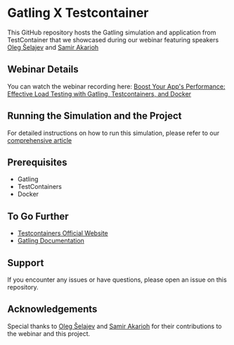 
# Gatling X Testcontainer

This GitHub repository hosts the Gatling simulation and application from TestContainer that we showcased during our webinar featuring speakers [Oleg Šelajev](https://github.com/shelajev) and [Samir Akarioh](https://github.com/SamirPS)

## Webinar Details

You can watch the webinar recording here:
[Boost Your App's Performance: Effective Load Testing with Gatling, Testcontainers, and Docker](https://app.livestorm.co/gatling/boost-your-apps-performance-effective-load-testing-with-gatling-testcontainers-and-docker/live#/)

## Running the Simulation and the Project

For detailed instructions on how to run this simulation, please refer to our [comprehensive article](https://gatling.io/blog/step-by-step-gatling-load-tests-with-testcontainers-and-docker)

## Prerequisites

- Gatling
- TestContainers
- Docker

## To Go Further

* [Testcontainers Official Website](https://testcontainers.com/)
* [Gatling Documentation](https://docs.gatling.io/)

## Support

If you encounter any issues or have questions, please open an issue on this repository.

## Acknowledgements

Special thanks to [Oleg Šelajev](https://github.com/shelajev) and [Samir Akarioh](https://github.com/SamirPS) for their contributions to the webinar and this project.
